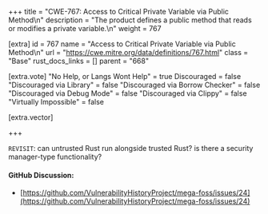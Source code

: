 +++
title = "CWE-767: Access to Critical Private Variable via Public Method\n"
description = "The product defines a public method that reads or modifies a private variable.\n"
weight = 767

[extra]
id = 767
name = "Access to Critical Private Variable via Public Method\n"
url = "https://cwe.mitre.org/data/definitions/767.html"
class = "Base"
rust_docs_links = []
parent = "668"

[extra.vote]
"No Help, or Langs Wont Help" = true
Discouraged = false
"Discouraged via Library" = false
"Discouraged via Borrow Checker" = false
"Discouraged via Debug Mode" = false
"Discouraged via Clippy" = false
"Virtually Impossible" = false

[extra.vector]

+++

`REVISIT`: can untrusted Rust run alongside trusted Rust? is there a security manager-type functionality?

#### GitHub Discussion:
- [https://github.com/VulnerabilityHistoryProject/mega-foss/issues/24](https://github.com/VulnerabilityHistoryProject/mega-foss/issues/24)